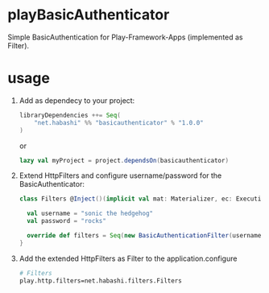 # playBasicAuthenticator
Simple BasicAuthentication for Play-Framework-Apps (implemented as Filter).

# usage

1. Add as dependecy to your project:

    ```scala
    libraryDependencies ++= Seq(
        "net.habashi" %% "basicauthenticator" % "1.0.0"
    )
    ```
    
    or

    ```scala
    lazy val myProject = project.dependsOn(basicauthenticator) 
    ```

2. Extend HttpFilters and configure username/password for the BasicAuthenticator:

    ```scala
    class Filters @Inject()(implicit val mat: Materializer, ec: ExecutionContext) extends HttpFilters {

      val username = "sonic the hedgehog"
      val password = "rocks"

      override def filters = Seq(new BasicAuthenticationFilter(username, password))
    }
    ```

3. Add the extended HttpFilters as Filter to the application.configure

    ```bash
    # Filters
    play.http.filters=net.habashi.filters.Filters
    ```
